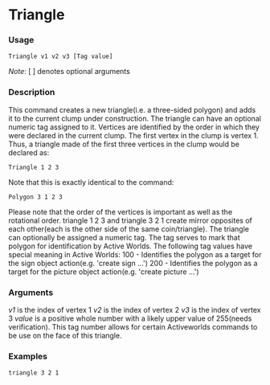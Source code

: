 # Triangle
### Usage
    Triangle v1 v2 v3 [Tag value] 
*Note*: [ ] denotes optional arguments 
### Description
This command creates a new triangle(i.e. a three-sided polygon) and adds it to the current clump under construction. The triangle can have an optional numeric tag assigned to it.
Vertices are identified by the order in which they were declared in the current clump. The first vertex in the clump is vertex 1. Thus, a triangle made of the first three vertices in the clump would be declared as:

    Triangle 1 2 3
Note that this is exactly identical to the command: 

    Polygon 3 1 2 3
Please note that the order of the vertices is important as well as the rotational order. triangle 1 2 3 and triangle 3 2 1 create mirror opposites of each other(each is the other side of the same coin/triangle).
The triangle can optionally be assigned a numeric tag. The tag serves to mark that polygon for identification by Active Worlds. The following tag values have special meaning in Active Worlds: 
100 - Identifies the polygon as a target for the sign object action(e.g. 'create sign ...')
200 - Identifies the polygon as a target for the picture object action(e.g. 'create picture ...')
### Arguments
*v1* is the index of vertex 1
*v2* is the index of vertex 2
*v3* is the index of vertex 3
*value* is a positive whole number with a likely upper value of 255(needs verification). This tag number allows for certain Activeworlds commands to be use on the face of this triangle.
### Examples
    triangle 3 2 1
